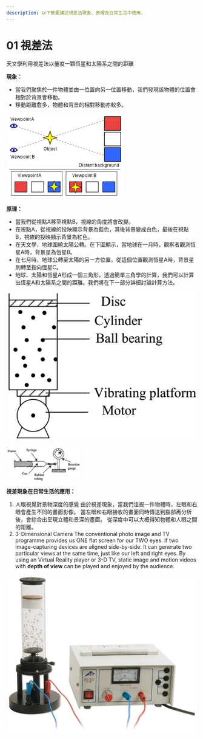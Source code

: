 ```yaml
---
description: 以下簡要講述視差法現象、原理及日常生活中應用。
---
```


# 01 視差法

天文學利用視差法以量度一顆恆星和太陽系之間的距離

**現象：**

* 當我們聚焦於一件物體並由一位置向另一位置移動，我們發現該物體的位置會相對於背景會移動。
* 移動距離愈多，物體和背景的相對移動亦較多。

![Parallax \(Image Courtesy: Wikipedia\)](../../../.gitbook/assets/image%20%2817%29.png)

**原理：**

* 當我們從視點A移至視點B，視線的角度將會改變。
* 在視點A，從視線的投映顯示背景為藍色，其後背景變成白色，最後在視點B，視線的投映顯示背景為紅色。
* 在天文學，地球圍繞太陽公轉。在下圖顯示，當地球在一月時，觀察者觀測恆星A時，背景星為恆星B。
* 在七月時，地球公轉至太陽的另一方位置，從這個位置觀測恆星A時，背景星則轉至指向恆星C。
* 地球、太陽和恆星A形成一個三角形，透過簡單三角學的計算，我們可以計算出恆星A和太陽系之間的距離。我們將在下一部分詳細討論計算方法。

![](../../../.gitbook/assets/image%20%287%29.png)

![Human eye view](../../../.gitbook/assets/image%20%2813%29.png)

**視差現象在日常生活的應用：**

1. 人眼視覺對景物深度的感覺 由於視差現象，當我們注視一件物體時，左眼和右眼會產生不同的畫面影像。 當左眼和右眼接收的畫面同時傳送到腦部再分析後，會綜合出呈現立體和景深的畫面。 從深度中可以大概得知物體和人眼之間的距離。
2. 3-Dimensional Camera The conventional photo image and TV programme provides us ONE flat screen for our TWO eyes. If two image-capturing devices are aligned side-by-side. It can generate two particular views at the same time, just like our left and right eyes. By using an Virtual Reality player or 3-D TV, static image and motion videos with **depth of view** can be played and enjoyed by the audience.

![3-D Camera](../../../.gitbook/assets/image%20%289%29.png)

